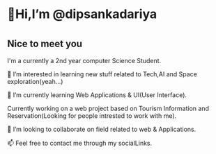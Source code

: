 <h1>👋Hi,I’m @dipsankadariya<h1>
<h2>Nice to meet you</h2>
<p>I'm a currently a 2nd year computer Science Student. </p>
<p>👀 I’m interested in learning new stuff related to Tech,AI and Space exploration(yeah...)</p>
<p>🌱 I’m currently learning Web Applications & UI(User Interface).</p>
<p>Currently working on a web project based on Tourism Information and Reservation(Looking for people intrested to work with me).</p>
<p>💞️ I’m looking to collaborate on field related to web & Applications.</p>
</p>📫 Feel free to contact me through  my socialLinks.</p>
